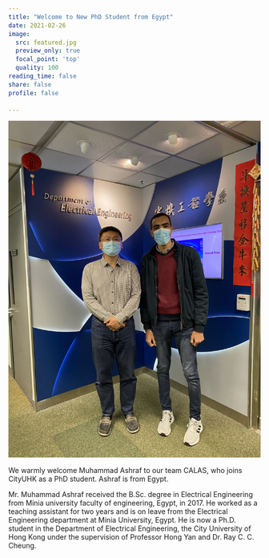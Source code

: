 ```yaml
---
title: "Welcome to New PhD Student from Egypt"
date: 2021-02-26
image:
  src: featured.jpg
  preview_only: true
  focal_point: 'top'
  quality: 100
reading_time: false
share: false
profile: false

---
```


<!--more-->

![](image.jpg)

We warmly welcome Muhammad Ashraf to our team CALAS, who joins CityUHK as a PhD student. Ashraf is from Egypt.

Mr. Muhammad Ashraf received the B.Sc. degree in Electrical Engineering from Minia university faculty of engineering, Egypt, in 2017. He worked as a teaching assistant for two years and is on leave from the Electrical Engineering department at Minia University, Egypt. He is now a Ph.D. student in the Department of Electrical Engineering, the City University of Hong Kong under the supervision of Professor Hong Yan and Dr. Ray C. C. Cheung.
